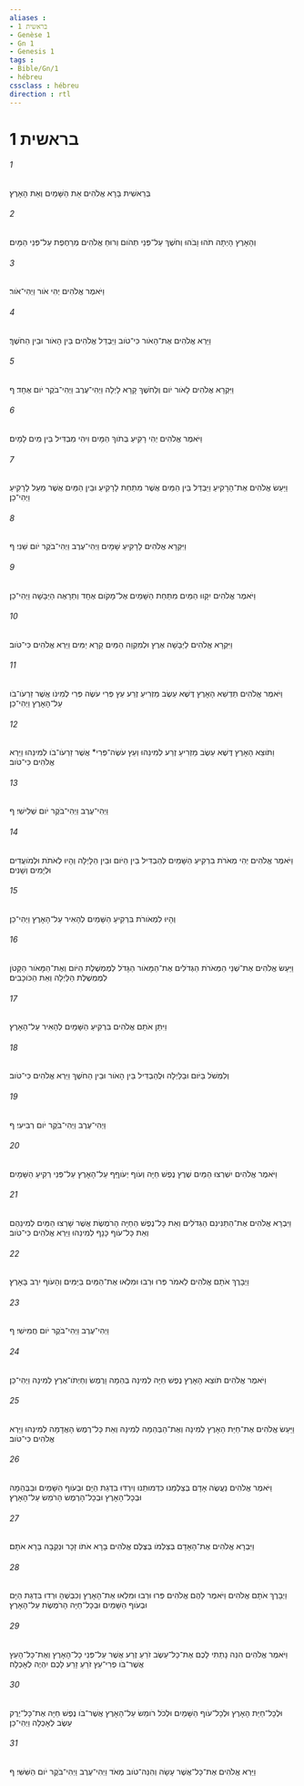 ```yaml
---
aliases : 
- בראשית 1
- Genèse 1
- Gn 1
- Genesis 1
tags : 
- Bible/Gn/1
- hébreu
cssclass : hébreu
direction : rtl
---
```


# בראשית 1

###### 1
בְּרֵאשִׁית בָּרָא אֱלֹהִים אֵת הַשָּׁמַיִם וְאֵת הָאָרֶץ׃
###### 2
וְהָאָרֶץ הָיְתָה תֹהוּ וָבֹהוּ וְחֹשֶׁךְ עַל־פְּנֵי תְהֹום וְרוּחַ אֱלֹהִים מְרַחֶפֶת עַל־פְּנֵי הַמָּיִם׃
###### 3
וַיֹּאמֶר אֱלֹהִים יְהִי אֹור וַיְהִי־אֹור׃
###### 4
וַיַּרְא אֱלֹהִים אֶת־הָאֹור כִּי־טֹוב וַיַּבְדֵּל אֱלֹהִים בֵּין הָאֹור וּבֵין הַחֹשֶׁךְ׃
###### 5
וַיִּקְרָא אֱלֹהִים לָאֹור יֹום וְלַחֹשֶׁךְ קָרָא לָיְלָה וַיְהִי־עֶרֶב וַיְהִי־בֹקֶר יֹום אֶחָד׃ ף
###### 6
וַיֹּאמֶר אֱלֹהִים יְהִי רָקִיעַ בְּתֹוךְ הַמָּיִם וִיהִי מַבְדִּיל בֵּין מַיִם לָמָיִם׃
###### 7
וַיַּעַשׂ אֱלֹהִים אֶת־הָרָקִיעַ וַיַּבְדֵּל בֵּין הַמַּיִם אֲשֶׁר מִתַּחַת לָרָקִיעַ וּבֵין הַמַּיִם אֲשֶׁר מֵעַל לָרָקִיעַ וַיְהִי־כֵן׃
###### 8
וַיִּקְרָא אֱלֹהִים לָרָקִיעַ שָׁמָיִם וַיְהִי־עֶרֶב וַיְהִי־בֹקֶר יֹום שֵׁנִי׃ ף
###### 9
וַיֹּאמֶר אֱלֹהִים יִקָּווּ הַמַּיִם מִתַּחַת הַשָּׁמַיִם אֶל־מָקֹום אֶחָד וְתֵרָאֶה הַיַּבָּשָׁה וַיְהִי־כֵן׃
###### 10
וַיִּקְרָא אֱלֹהִים לַיַּבָּשָׁה אֶרֶץ וּלְמִקְוֵה הַמַּיִם קָרָא יַמִּים וַיַּרְא אֱלֹהִים כִּי־טֹוב׃
###### 11
וַיֹּאמֶר אֱלֹהִים תַּדְשֵׁא הָאָרֶץ דֶּשֶׁא עֵשֶׂב מַזְרִיעַ זֶרַע עֵץ פְּרִי עֹשֶׂה פְּרִי לְמִינֹו אֲשֶׁר זַרְעֹו־בֹו עַל־הָאָרֶץ וַיְהִי־כֵן׃
###### 12
וַתֹּוצֵא הָאָרֶץ דֶּשֶׁא עֵשֶׂב מַזְרִיעַ זֶרַע לְמִינֵהוּ וְעֵץ עֹשֶׂה־פְּרִי* אֲשֶׁר זַרְעֹו־בֹו לְמִינֵהוּ וַיַּרְא אֱלֹהִים כִּי־טֹוב׃
###### 13
וַיְהִי־עֶרֶב וַיְהִי־בֹקֶר יֹום שְׁלִישִׁי׃ ף
###### 14
וַיֹּאמֶר אֱלֹהִים יְהִי מְאֹרֹת בִּרְקִיעַ הַשָּׁמַיִם לְהַבְדִּיל בֵּין הַיֹּום וּבֵין הַלָּיְלָה וְהָיוּ לְאֹתֹת וּלְמֹועֲדִים וּלְיָמִים וְשָׁנִים׃
###### 15
וְהָיוּ לִמְאֹורֹת בִּרְקִיעַ הַשָּׁמַיִם לְהָאִיר עַל־הָאָרֶץ וַיְהִי־כֵן׃
###### 16
וַיַּעַשׂ אֱלֹהִים אֶת־שְׁנֵי הַמְּאֹרֹת הַגְּדֹלִים אֶת־הַמָּאֹור הַגָּדֹל לְמֶמְשֶׁלֶת הַיֹּום וְאֶת־הַמָּאֹור הַקָּטֹן לְמֶמְשֶׁלֶת הַלַּיְלָה וְאֵת הַכֹּוכָבִים׃
###### 17
וַיִּתֵּן אֹתָם אֱלֹהִים בִּרְקִיעַ הַשָּׁמָיִם לְהָאִיר עַל־הָאָרֶץ׃
###### 18
וְלִמְשֹׁל בַּיֹּום וּבַלַּיְלָה וּלֲהַבְדִּיל בֵּין הָאֹור וּבֵין הַחֹשֶׁךְ וַיַּרְא אֱלֹהִים כִּי־טֹוב׃
###### 19
וַיְהִי־עֶרֶב וַיְהִי־בֹקֶר יֹום רְבִיעִי׃ ף
###### 20
וַיֹּאמֶר אֱלֹהִים יִשְׁרְצוּ הַמַּיִם שֶׁרֶץ נֶפֶשׁ חַיָּה וְעֹוף יְעֹוףֵף עַל־הָאָרֶץ עַל־פְּנֵי רְקִיעַ הַשָּׁמָיִם׃
###### 21
וַיִּבְרָא אֱלֹהִים אֶת־הַתַּנִּינִם הַגְּדֹלִים וְאֵת כָּל־נֶפֶשׁ הַחַיָּה הָרֹמֶשֶׂת אֲשֶׁר שָׁרְצוּ הַמַּיִם לְמִינֵהֶם וְאֵת כָּל־עֹוף כָּנָף לְמִינֵהוּ וַיַּרְא אֱלֹהִים כִּי־טֹוב׃
###### 22
וַיְבָרֶךְ אֹתָם אֱלֹהִים לֵאמֹר פְּרוּ וּרְבוּ וּמִלְאוּ אֶת־הַמַּיִם בַּיַּמִּים וְהָעֹוף יִרֶב בָּאָרֶץ׃
###### 23
וַיְהִי־עֶרֶב וַיְהִי־בֹקֶר יֹום חֲמִישִׁי׃ ף
###### 24
וַיֹּאמֶר אֱלֹהִים תֹּוצֵא הָאָרֶץ נֶפֶשׁ חַיָּה לְמִינָהּ בְּהֵמָה וָרֶמֶשׂ וְחַיְתֹו־אֶרֶץ לְמִינָהּ וַיְהִי־כֵן׃
###### 25
וַיַּעַשׂ אֱלֹהִים אֶת־חַיַּת הָאָרֶץ לְמִינָהּ וְאֶת־הַבְּהֵמָה לְמִינָהּ וְאֵת כָּל־רֶמֶשׂ הָאֲדָמָה לְמִינֵהוּ וַיַּרְא אֱלֹהִים כִּי־טֹוב׃
###### 26
וַיֹּאמֶר אֱלֹהִים נַעֲשֶׂה אָדָם בְּצַלְמֵנוּ כִּדְמוּתֵנוּ וְיִרְדּוּ בִדְגַת הַיָּם וּבְעֹוף הַשָּׁמַיִם וּבַבְּהֵמָה וּבְכָל־הָאָרֶץ וּבְכָל־הָרֶמֶשׂ הָרֹמֵשׂ עַל־הָאָרֶץ׃
###### 27
וַיִּבְרָא אֱלֹהִים אֶת־הָאָדָם בְּצַלְמֹו בְּצֶלֶם אֱלֹהִים בָּרָא אֹתֹו זָכָר וּנְקֵבָה בָּרָא אֹתָם׃
###### 28
וַיְבָרֶךְ אֹתָם אֱלֹהִים וַיֹּאמֶר לָהֶם אֱלֹהִים פְּרוּ וּרְבוּ וּמִלְאוּ אֶת־הָאָרֶץ וְכִבְשֻׁהָ וּרְדוּ בִּדְגַת הַיָּם וּבְעֹוף הַשָּׁמַיִם וּבְכָל־חַיָּה הָרֹמֶשֶׂת עַל־הָאָרֶץ׃
###### 29
וַיֹּאמֶר אֱלֹהִים הִנֵּה נָתַתִּי לָכֶם אֶת־כָּל־עֵשֶׂב זֹרֵעַ זֶרַע אֲשֶׁר עַל־פְּנֵי כָל־הָאָרֶץ וְאֶת־כָּל־הָעֵץ אֲשֶׁר־בֹּו פְרִי־עֵץ זֹרֵעַ זָרַע לָכֶם יִהְיֶה לְאָכְלָה׃
###### 30
וּלְכָל־חַיַּת הָאָרֶץ וּלְכָל־עֹוף הַשָּׁמַיִם וּלְכֹל רֹומֵשׂ עַל־הָאָרֶץ אֲשֶׁר־בֹּו נֶפֶשׁ חַיָּה אֶת־כָּל־יֶרֶק עֵשֶׂב לְאָכְלָה וַיְהִי־כֵן׃
###### 31
וַיַּרְא אֱלֹהִים אֶת־כָּל־אֲשֶׁר עָשָׂה וְהִנֵּה־טֹוב מְאֹד וַיְהִי־עֶרֶב וַיְהִי־בֹקֶר יֹום הַשִּׁשִּׁי׃ ף
